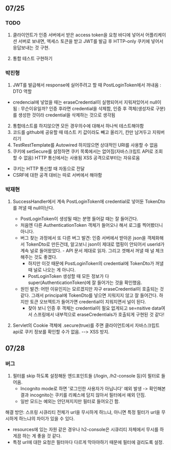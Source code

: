## 07/25
### TODO
1. 클라이언트가 인증 서버에서 받은 access token을 요청 바디에 넣어서 어플리케이션 서버로 보내면, 
엑세스 토큰을 받고 JWT를 발급 후 HTTP-only 쿠키에 넣어서 응답보내는 것 구현.

2. 통합 테스트 구현하기  

### 박진형
1. JWT를 발급해서 response에 실어주려고 할 때 PostLoginToken에서 꺼내옴 : DTO 역할
- credencial에 넣었을 때는 eraseCredential이 실행되어서 지워져있어서 null이 됨 : 무슨이유일까? 인증 후라면 credential을 삭제함, 인증 후 객체(생성자로 구분)를 생성한 것이라 credential을 삭제하는 것으로 생각됨

2. 통합테스트를 하지않으면 모든 경우의수에 대해서 하나씩 테스트해야함
3. 코드를 github에 공유할 때 테스트 키 값이라도 빼고 올리기, 칸만 남겨두고 지워버리기
4. TestRestTemplate를 Autowired 하지않으면 상대적인 URI를 사용할 수 없음
5. 쿠키에 setSecure를 설정하면 쿠키 목록에서는 없어짐(자바스크립트 API로 조회할 수 없음) HTTP 통신에서는 사용됨 XSS 공격으로부터는 자유로움
- 쿠키는 HTTP 통신할 때 자동으로 전달
- CSRF에 대한 공격 대비는 따로 서버에서 해야함
  
### 박재현
1. SuccessHandler에서 계속 PostLoginToken에 credential로 넣어둔 TokenDto를 꺼낼 때 null이난다.
	- PostLoginToken이 생성될 때는 분명 들어갈 때는 잘 들어간다.
	- 처음엔 다른 AuthenticationToken 객체가 들어오나 해서 로그를 찍어봤더니 아니다.
	- 버그 찾는 과정에서 또 다른 버그 발견: 인증 서버에서 받아온 json을 객체화해서 TokenDto로 만든건데, 알고보니 json이 제대로 맵핑이 안되어서 userId가 계속 널로 들어왔었다. - API 문서 제대로 읽자. 그리고 겟해서 꺼낼 때 널 체크 해주는 것도 좋겠다.
	    - 하지만 이것 때문에 PostLoginToken의 credential에 TokenDto가 꺼낼 때 널로 나오는 게 아니다. 
	    - PostLoginToken 생성할 때 모든 정보가 다 super(AuthenticationToken)에 잘 들어가는 것을 확인했음. 
	- 원인 발견: 어떤 이유인지는 모르겠지만 자구 eraseCredential이 호출되는 것 같다. 그래서 principal에 TokenDto를 넣으면 지워지지 않고 잘 들어간다. 하지만 토큰 오브젝트가 들어가면 credential이 지워지면서 널이 된다. 
	    - 찾아 보니 인증 후 객체는 credential이 필요 없게되고 se=nsitive data여서 스프링에서 내부적으로 eraseCredentials가 호출되게 구현된 것 같다!

2. Servlet의 Cookie 객체에 .secure(true)를 주면 클라이언트에서 자바스크립트 api로 쿠키 정보를 확인할 수가 없음. --> XSS 방지.

## 07/28

### 버그
1. 필터를 skip 하도록 설정해둔 엔드포인트들 (/login, /h2-console 등)이 필터로 들어옴.
    - Incognito mode로 하면 '로그인한 사용자가 아닙니다' 예외 발생 -> 확인해본 결과 incognito는 쿠키를 리퀘스에 담지 않아서 필터에서 예외 던짐.
    - 일반 모드는 예외는 안던져지지만 필터로 들어오긴 함.

해결 방안:
스프링 시큐리티 전체가 url을 무시하게 하느냐, 아니면 특정 필터가 url을 무시하게 하느냐의 차이가 있을 수 있다.
- resources에 있는 자원 같은 경우나 h2-console은 시큐리티 자체에서 무시를 하게끔 하는 게 좋을 것 같다.
- 특정 url에 대한 요청은 필터마다 다르게 막아야하기 때문에 필터에 걸리도록 설정.
